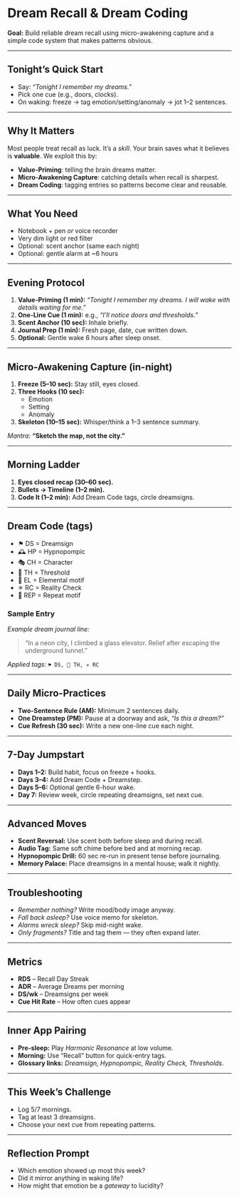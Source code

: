 # Dream Recall & Dream Coding

**Goal:** Build reliable dream recall using micro-awakening capture and a simple code system that makes patterns obvious.

---

## Tonight’s Quick Start
- Say: *“Tonight I remember my dreams.”*
- Pick one cue (e.g., doors, clocks).
- On waking: freeze → tag emotion/setting/anomaly → jot 1–2 sentences.
---

## Why It Matters
Most people treat recall as luck. It’s a *skill*. Your brain saves what it believes is **valuable**. We exploit this by:
- **Value-Priming**: telling the brain dreams matter.
- **Micro-Awakening Capture**: catching details when recall is sharpest.
- **Dream Coding**: tagging entries so patterns become clear and reusable.

---

## What You Need
- Notebook + pen *or* voice recorder
- Very dim light or red filter
- Optional: scent anchor (same each night)
- Optional: gentle alarm at ~6 hours

---

## Evening Protocol
1. **Value-Priming (1 min):** *“Tonight I remember my dreams. I will wake with details waiting for me.”*
2. **One-Line Cue (1 min):** e.g., *“I’ll notice doors and thresholds.”*
3. **Scent Anchor (10 sec):** Inhale briefly.
4. **Journal Prep (1 min):** Fresh page, date, cue written down.
5. **Optional:** Gentle wake 6 hours after sleep onset.

---

## Micro-Awakening Capture (in-night)
1. **Freeze (5–10 sec):** Stay still, eyes closed.
2. **Three Hooks (10 sec):**
   - Emotion
   - Setting
   - Anomaly
3. **Skeleton (10–15 sec):** Whisper/think a 1–3 sentence summary.

*Mantra:* **“Sketch the map, not the city.”**

---

## Morning Ladder
1. **Eyes closed recap (30–60 sec).**
2. **Bullets → Timeline (1–2 min).**
3. **Code It (1–2 min):** Add Dream Code tags, circle dreamsigns.

---

## Dream Code (tags)
- ⚑ DS = Dreamsign  
- 🕰 HP = Hypnopompic  
- 🎭 CH = Character  
- 🚪 TH = Threshold  
- 🌊 EL = Elemental motif  
- ✳ RC = Reality Check  
- 🔁 REP = Repeat motif  

### Sample Entry
*Example dream journal line:*
> “In a neon city, I climbed a glass elevator. Relief after escaping the underground tunnel.”

*Applied tags:* `⚑ DS, 🚪 TH, ✳ RC`

---

## Daily Micro-Practices
- **Two-Sentence Rule (AM):** Minimum 2 sentences daily.
- **One Dreamstep (PM):** Pause at a doorway and ask, *“Is this a dream?”*
- **Cue Refresh (30 sec):** Write a new one-line cue each night.

---

## 7-Day Jumpstart
- **Days 1–2:** Build habit, focus on freeze + hooks.
- **Days 3–4:** Add Dream Code + Dreamstep.
- **Days 5–6:** Optional gentle 6-hour wake.
- **Day 7:** Review week, circle repeating dreamsigns, set next cue.

---

## Advanced Moves
- **Scent Reversal:** Use scent both before sleep and during recall.  
- **Audio Tag:** Same soft chime before bed and at morning recap.  
- **Hypnopompic Drill:** 60 sec re-run in present tense before journaling.  
- **Memory Palace:** Place dreamsigns in a mental house; walk it nightly.

---

## Troubleshooting
- *Remember nothing?* Write mood/body image anyway.  
- *Fall back asleep?* Use voice memo for skeleton.  
- *Alarms wreck sleep?* Skip mid-night wake.  
- *Only fragments?* Title and tag them — they often expand later.  

---

## Metrics
- **RDS** – Recall Day Streak  
- **ADR** – Average Dreams per morning  
- **DS/wk** – Dreamsigns per week  
- **Cue Hit Rate** – How often cues appear  

---

## Inner App Pairing
- **Pre-sleep:** Play *Harmonic Resonance* at low volume.  
- **Morning:** Use “Recall” button for quick-entry tags.  
- **Glossary links:** *Dreamsign, Hypnopompic, Reality Check, Thresholds*.  

---

## This Week’s Challenge
- Log 5/7 mornings.  
- Tag at least 3 dreamsigns.  
- Choose your next cue from repeating patterns.

---
## Reflection Prompt
- Which emotion showed up most this week?
- Did it mirror anything in waking life?
- How might that emotion be a *gateway* to lucidity?